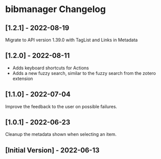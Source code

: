 # bibmanager Changelog

## [1.2.1] - 2022-08-19
Migrate to API version 1.39.0 with TagList and Links in Metadata 

## [1.2.0] - 2022-08-11
- Adds keyboard shortcuts for Actions
- Adds a new fuzzy search, similar to the fuzzy search from the zotero extension

## [1.1.0] - 2022-07-04
Improve the feedback to the user on possible failures.

## [1.0.1] - 2022-06-23
Cleanup the metadata shown when selecting an item.

## [Initial Version] - 2022-06-13
